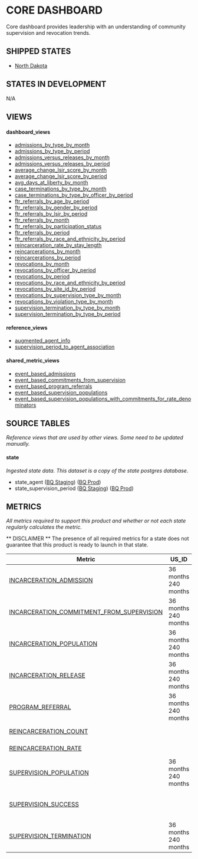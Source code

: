 # CORE DASHBOARD
Core dashboard provides leadership with an understanding of community supervision and revocation trends.
## SHIPPED STATES
  - [North Dakota](../../states/north_dakota.md)

## STATES IN DEVELOPMENT
  N/A

## VIEWS

#### dashboard_views
  - [admissions_by_type_by_month](../../views/dashboard_views/admissions_by_type_by_month.md) <br/>
  - [admissions_by_type_by_period](../../views/dashboard_views/admissions_by_type_by_period.md) <br/>
  - [admissions_versus_releases_by_month](../../views/dashboard_views/admissions_versus_releases_by_month.md) <br/>
  - [admissions_versus_releases_by_period](../../views/dashboard_views/admissions_versus_releases_by_period.md) <br/>
  - [average_change_lsir_score_by_month](../../views/dashboard_views/average_change_lsir_score_by_month.md) <br/>
  - [average_change_lsir_score_by_period](../../views/dashboard_views/average_change_lsir_score_by_period.md) <br/>
  - [avg_days_at_liberty_by_month](../../views/dashboard_views/avg_days_at_liberty_by_month.md) <br/>
  - [case_terminations_by_type_by_month](../../views/dashboard_views/case_terminations_by_type_by_month.md) <br/>
  - [case_terminations_by_type_by_officer_by_period](../../views/dashboard_views/case_terminations_by_type_by_officer_by_period.md) <br/>
  - [ftr_referrals_by_age_by_period](../../views/dashboard_views/ftr_referrals_by_age_by_period.md) <br/>
  - [ftr_referrals_by_gender_by_period](../../views/dashboard_views/ftr_referrals_by_gender_by_period.md) <br/>
  - [ftr_referrals_by_lsir_by_period](../../views/dashboard_views/ftr_referrals_by_lsir_by_period.md) <br/>
  - [ftr_referrals_by_month](../../views/dashboard_views/ftr_referrals_by_month.md) <br/>
  - [ftr_referrals_by_participation_status](../../views/dashboard_views/ftr_referrals_by_participation_status.md) <br/>
  - [ftr_referrals_by_period](../../views/dashboard_views/ftr_referrals_by_period.md) <br/>
  - [ftr_referrals_by_race_and_ethnicity_by_period](../../views/dashboard_views/ftr_referrals_by_race_and_ethnicity_by_period.md) <br/>
  - [reincarceration_rate_by_stay_length](../../views/dashboard_views/reincarceration_rate_by_stay_length.md) <br/>
  - [reincarcerations_by_month](../../views/dashboard_views/reincarcerations_by_month.md) <br/>
  - [reincarcerations_by_period](../../views/dashboard_views/reincarcerations_by_period.md) <br/>
  - [revocations_by_month](../../views/dashboard_views/revocations_by_month.md) <br/>
  - [revocations_by_officer_by_period](../../views/dashboard_views/revocations_by_officer_by_period.md) <br/>
  - [revocations_by_period](../../views/dashboard_views/revocations_by_period.md) <br/>
  - [revocations_by_race_and_ethnicity_by_period](../../views/dashboard_views/revocations_by_race_and_ethnicity_by_period.md) <br/>
  - [revocations_by_site_id_by_period](../../views/dashboard_views/revocations_by_site_id_by_period.md) <br/>
  - [revocations_by_supervision_type_by_month](../../views/dashboard_views/revocations_by_supervision_type_by_month.md) <br/>
  - [revocations_by_violation_type_by_month](../../views/dashboard_views/revocations_by_violation_type_by_month.md) <br/>
  - [supervision_termination_by_type_by_month](../../views/dashboard_views/supervision_termination_by_type_by_month.md) <br/>
  - [supervision_termination_by_type_by_period](../../views/dashboard_views/supervision_termination_by_type_by_period.md) <br/>

#### reference_views
  - [augmented_agent_info](../../views/reference_views/augmented_agent_info.md) <br/>
  - [supervision_period_to_agent_association](../../views/reference_views/supervision_period_to_agent_association.md) <br/>

#### shared_metric_views
  - [event_based_admissions](../../views/shared_metric_views/event_based_admissions.md) <br/>
  - [event_based_commitments_from_supervision](../../views/shared_metric_views/event_based_commitments_from_supervision.md) <br/>
  - [event_based_program_referrals](../../views/shared_metric_views/event_based_program_referrals.md) <br/>
  - [event_based_supervision_populations](../../views/shared_metric_views/event_based_supervision_populations.md) <br/>
  - [event_based_supervision_populations_with_commitments_for_rate_denominators](../../views/shared_metric_views/event_based_supervision_populations_with_commitments_for_rate_denominators.md) <br/>

## SOURCE TABLES
_Reference views that are used by other views. Some need to be updated manually._

#### state
_Ingested state data. This dataset is a copy of the state postgres database._
  - state_agent ([BQ Staging](https://console.cloud.google.com/bigquery?pli=1&p=recidiviz-staging&page=table&project=recidiviz-staging&d=state&t=state_agent)) ([BQ Prod](https://console.cloud.google.com/bigquery?pli=1&p=recidiviz-123&page=table&project=recidiviz-123&d=state&t=state_agent)) <br/>
  - state_supervision_period ([BQ Staging](https://console.cloud.google.com/bigquery?pli=1&p=recidiviz-staging&page=table&project=recidiviz-staging&d=state&t=state_supervision_period)) ([BQ Prod](https://console.cloud.google.com/bigquery?pli=1&p=recidiviz-123&page=table&project=recidiviz-123&d=state&t=state_supervision_period)) <br/>

## METRICS
_All metrics required to support this product and whether or not each state regularly calculates the metric._

** DISCLAIMER **
The presence of all required metrics for a state does not guarantee that this product is ready to launch in that state.

|                                                         **Metric**                                                          |      **US_ID**      |      **US_ME**      |      **US_MO**      |      **US_ND**      |      **US_PA**      |      **US_TN**      |
|-----------------------------------------------------------------------------------------------------------------------------|---------------------|---------------------|---------------------|---------------------|---------------------|---------------------|
|[INCARCERATION_ADMISSION](../../metrics/incarceration/incarceration_admission_metrics.md)                                    |36 months 240 months |36 months 240 months |36 months 240 months |36 months 240 months |36 months 360 months |36 months 240 months |
|[INCARCERATION_COMMITMENT_FROM_SUPERVISION](../../metrics/incarceration/incarceration_commitment_from_supervision_metrics.md)|36 months 240 months |36 months 240 months |36 months 240 months |36 months 240 months |36 months 360 months |36 months 240 months |
|[INCARCERATION_POPULATION](../../metrics/incarceration/incarceration_population_metrics.md)                                  |36 months 240 months |36 months 240 months |36 months 240 months |36 months 240 months |36 months 360 months |36 months 240 months |
|[INCARCERATION_RELEASE](../../metrics/incarceration/incarceration_release_metrics.md)                                        |36 months 240 months |36 months 240 months |36 months 240 months |36 months 240 months |36 months 360 months |36 months 240 months |
|[PROGRAM_REFERRAL](../../metrics/program/program_referral_metrics.md)                                                        |36 months 240 months |                     |                     |36 months 60 months  |                     |                     |
|[REINCARCERATION_COUNT](../../metrics/recidivism/recidivism_count_metrics.md)                                                |                     |                     |                     |None months          |                     |                     |
|[REINCARCERATION_RATE](../../metrics/recidivism/recidivism_rate_metrics.md)                                                  |                     |                     |                     |None months          |                     |                     |
|[SUPERVISION_POPULATION](../../metrics/supervision/supervision_population_metrics.md)                                        |36 months 240 months |                     |36 months 240 months |36 months 240 months |36 months 240 months |36 months 240 months |
|[SUPERVISION_SUCCESS](../../metrics/supervision/supervision_success_metrics.md)                                              |                     |                     |                     |36 months 240 months |36 months            |                     |
|[SUPERVISION_TERMINATION](../../metrics/supervision/supervision_termination_metrics.md)                                      |36 months 240 months |                     |36 months 240 months |36 months 240 months |36 months 240 months |36 months 240 months |
